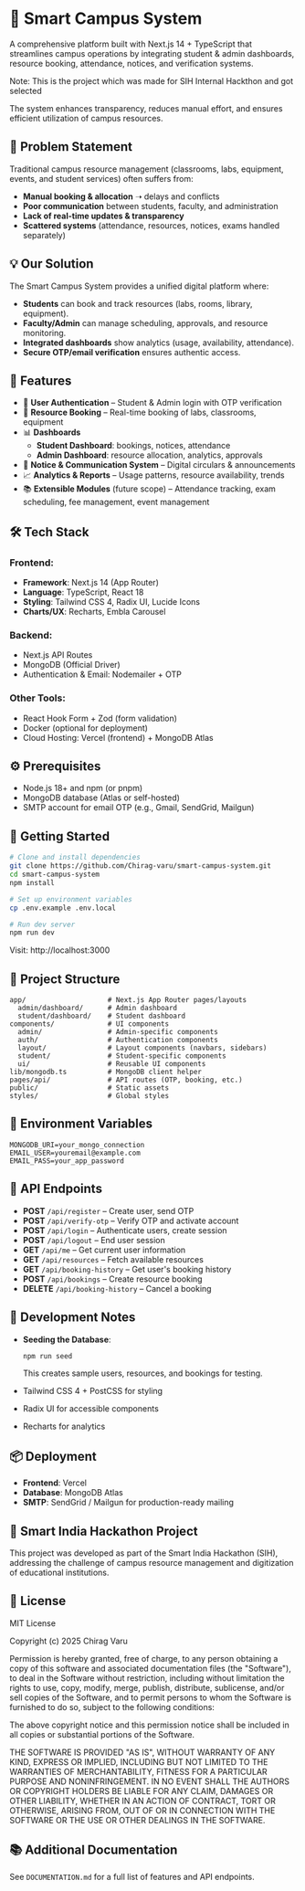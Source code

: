 # 📘 Smart Campus System

A comprehensive platform built with Next.js 14 + TypeScript that streamlines campus operations by integrating student & admin dashboards, resource booking, attendance, notices, and verification systems.

Note: This is the project which was made for SIH Internal Hackthon and got selected 

The system enhances transparency, reduces manual effort, and ensures efficient utilization of campus resources.

## 🎯 Problem Statement

Traditional campus resource management (classrooms, labs, equipment, events, and student services) often suffers from:

- **Manual booking & allocation** ➝ delays and conflicts
- **Poor communication** between students, faculty, and administration
- **Lack of real-time updates & transparency**
- **Scattered systems** (attendance, resources, notices, exams handled separately)

## 💡 Our Solution

The Smart Campus System provides a unified digital platform where:

- **Students** can book and track resources (labs, rooms, library, equipment).
- **Faculty/Admin** can manage scheduling, approvals, and resource monitoring.
- **Integrated dashboards** show analytics (usage, availability, attendance).
- **Secure OTP/email verification** ensures authentic access.

## 🚀 Features

- 🔐 **User Authentication** – Student & Admin login with OTP verification
- 📅 **Resource Booking** – Real-time booking of labs, classrooms, equipment
- 📊 **Dashboards**
  - **Student Dashboard**: bookings, notices, attendance
  - **Admin Dashboard**: resource allocation, analytics, approvals
- 📢 **Notice & Communication System** – Digital circulars & announcements
- 📈 **Analytics & Reports** – Usage patterns, resource availability, trends
- 📚 **Extensible Modules** (future scope) – Attendance tracking, exam scheduling, fee management, event management

## 🛠️ Tech Stack

### Frontend:
- **Framework**: Next.js 14 (App Router)
- **Language**: TypeScript, React 18
- **Styling**: Tailwind CSS 4, Radix UI, Lucide Icons
- **Charts/UX**: Recharts, Embla Carousel

### Backend:
- Next.js API Routes
- MongoDB (Official Driver)
- Authentication & Email: Nodemailer + OTP

### Other Tools:
- React Hook Form + Zod (form validation)
- Docker (optional for deployment)
- Cloud Hosting: Vercel (frontend) + MongoDB Atlas

## ⚙️ Prerequisites

- Node.js 18+ and npm (or pnpm)
- MongoDB database (Atlas or self-hosted)
- SMTP account for email OTP (e.g., Gmail, SendGrid, Mailgun)

## 🚀 Getting Started

```bash
# Clone and install dependencies
git clone https://github.com/Chirag-varu/smart-campus-system.git
cd smart-campus-system
npm install

# Set up environment variables
cp .env.example .env.local

# Run dev server
npm run dev
```

Visit: http://localhost:3000

## 📂 Project Structure

```
app/                    # Next.js App Router pages/layouts
  admin/dashboard/      # Admin dashboard
  student/dashboard/    # Student dashboard
components/             # UI components
  admin/                # Admin-specific components
  auth/                 # Authentication components
  layout/               # Layout components (navbars, sidebars)
  student/              # Student-specific components
  ui/                   # Reusable UI components
lib/mongodb.ts          # MongoDB client helper
pages/api/              # API routes (OTP, booking, etc.)
public/                 # Static assets
styles/                 # Global styles
```

## 🔑 Environment Variables

```
MONGODB_URI=your_mongo_connection
EMAIL_USER=youremail@example.com
EMAIL_PASS=your_app_password
```

## 📡 API Endpoints

- **POST** `/api/register` – Create user, send OTP
- **POST** `/api/verify-otp` – Verify OTP and activate account
- **POST** `/api/login` – Authenticate users, create session
- **POST** `/api/logout` – End user session
- **GET** `/api/me` – Get current user information
- **GET** `/api/resources` – Fetch available resources
- **GET** `/api/booking-history` – Get user's booking history
- **POST** `/api/bookings` – Create resource booking
- **DELETE** `/api/booking-history` – Cancel a booking

## 🧪 Development Notes

- **Seeding the Database**:
  ```bash
  npm run seed
  ```
  This creates sample users, resources, and bookings for testing.

- Tailwind CSS 4 + PostCSS for styling
- Radix UI for accessible components
- Recharts for analytics

## 📦 Deployment

- **Frontend**: Vercel
- **Database**: MongoDB Atlas
- **SMTP**: SendGrid / Mailgun for production-ready mailing

## 🧩 Smart India Hackathon Project

This project was developed as part of the Smart India Hackathon (SIH), addressing the challenge of campus resource management and digitization of educational institutions.

## 📝 License

MIT License

Copyright (c) 2025 Chirag Varu

Permission is hereby granted, free of charge, to any person obtaining a copy
of this software and associated documentation files (the "Software"), to deal
in the Software without restriction, including without limitation the rights
to use, copy, modify, merge, publish, distribute, sublicense, and/or sell
copies of the Software, and to permit persons to whom the Software is
furnished to do so, subject to the following conditions:

The above copyright notice and this permission notice shall be included in all
copies or substantial portions of the Software.

THE SOFTWARE IS PROVIDED "AS IS", WITHOUT WARRANTY OF ANY KIND, EXPRESS OR
IMPLIED, INCLUDING BUT NOT LIMITED TO THE WARRANTIES OF MERCHANTABILITY,
FITNESS FOR A PARTICULAR PURPOSE AND NONINFRINGEMENT. IN NO EVENT SHALL THE
AUTHORS OR COPYRIGHT HOLDERS BE LIABLE FOR ANY CLAIM, DAMAGES OR OTHER
LIABILITY, WHETHER IN AN ACTION OF CONTRACT, TORT OR OTHERWISE, ARISING FROM,
OUT OF OR IN CONNECTION WITH THE SOFTWARE OR THE USE OR OTHER DEALINGS IN THE
SOFTWARE.

## 📚 Additional Documentation

See `DOCUMENTATION.md` for a full list of features and API endpoints.
